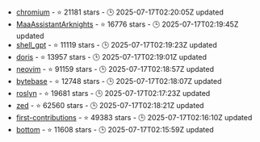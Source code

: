 - [chromium](https://github.com/chromium/chromium) - ⭐ 21181 stars - 🕒 2025-07-17T02:20:05Z updated
- [MaaAssistantArknights](https://github.com/MaaAssistantArknights/MaaAssistantArknights) - ⭐ 16776 stars - 🕒 2025-07-17T02:19:45Z updated
- [shell_gpt](https://github.com/TheR1D/shell_gpt) - ⭐ 11119 stars - 🕒 2025-07-17T02:19:23Z updated
- [doris](https://github.com/apache/doris) - ⭐ 13957 stars - 🕒 2025-07-17T02:19:01Z updated
- [neovim](https://github.com/neovim/neovim) - ⭐ 91159 stars - 🕒 2025-07-17T02:18:57Z updated
- [bytebase](https://github.com/bytebase/bytebase) - ⭐ 12748 stars - 🕒 2025-07-17T02:18:07Z updated
- [roslyn](https://github.com/dotnet/roslyn) - ⭐ 19681 stars - 🕒 2025-07-17T02:17:23Z updated
- [zed](https://github.com/zed-industries/zed) - ⭐ 62560 stars - 🕒 2025-07-17T02:18:21Z updated
- [first-contributions](https://github.com/firstcontributions/first-contributions) - ⭐ 49383 stars - 🕒 2025-07-17T02:16:10Z updated
- [bottom](https://github.com/ClementTsang/bottom) - ⭐ 11608 stars - 🕒 2025-07-17T02:15:59Z updated
